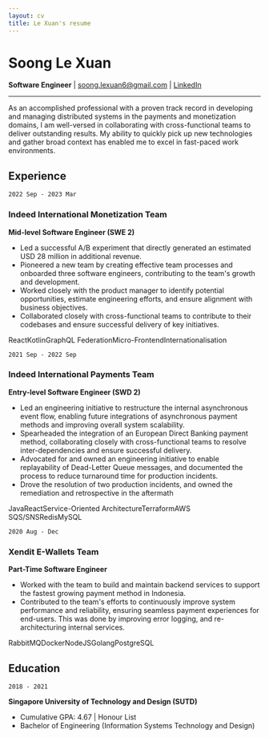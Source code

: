 ```yaml
---
layout: cv
title: Le Xuan's resume
---
```

# Soong Le Xuan 
__Software Engineer__ \| [soong.lexuan6@gmail.com](soong.lexuan6@gmail.com) \| [LinkedIn](https://linkedin.com/in/le-xuan-soong-81687818b)

------

As an accomplished professional with a proven track record in developing and managing distributed systems in the payments and monetization domains, I am well-versed in collaborating with cross-functional teams to deliver outstanding results. My ability to quickly pick up new technologies and gather broad context has enabled me to excel in fast-paced work environments.


## Experience

`2022 Sep - 2023 Mar`
### Indeed International Monetization Team
__Mid-level Software Engineer (SWE 2)__

- Led a successful A/B experiment that directly generated an estimated USD 28 million in additional revenue.
- Pioneered a new team by creating effective team processes and onboarded three software engineers, contributing to the team's growth and development.
- Worked closely with the product manager to identify potential opportunities, estimate engineering efforts, and ensure alignment with business objectives.
- Collaborated closely with cross-functional teams to contribute to their codebases and ensure successful delivery of key initiatives.
<div class="chips">
<span class="chip">React</span><span class="chip">Kotlin</span><span class="chip">GraphQL Federation</span><span class="chip">Micro-Frontend</span><span class="chip">Internationalisation</span>
</div>

`2021 Sep - 2022 Sep`
### Indeed International Payments Team
__Entry-level Software Engineer (SWD 2)__

- Led an engineering initiative to restructure the internal asynchronous event flow, enabling future integrations of asynchronous payment methods and improving overall system scalability.
- Spearheaded the integration of an European Direct Banking payment method, collaborating closely with cross-functional teams to resolve inter-dependencies and ensure successful delivery.
- Advocated for and owned an engineering initiative to enable replayability of Dead-Letter Queue messages, and documented the process to reduce turnaround time for production incidents.
- Drove the resolution of two production incidents, and owned the remediation and retrospective in the aftermath

<div class="chips">
<span class="chip">Java</span><span class="chip">React</span><span class="chip">Service-Oriented Architecture</span><span class="chip">Terraform</span><span class="chip">AWS SQS/SNS</span><span class="chip">Redis</span><span class="chip">MySQL</span>
</div>

`2020 Aug - Dec`
### Xendit E-Wallets Team
__Part-Time Software Engineer__
- Worked with the team to build and maintain backend services to support the fastest growing payment method in Indonesia.
- Contributed to the team's efforts to continuously improve system performance and reliability, ensuring seamless payment experiences for end-users. This was done by improving error logging, and re-architecturing internal services. 

<div class="chips">
<span class="chip">RabbitMQ</span><span class="chip">Docker</span><span class="chip">NodeJS</span><span class="chip">Golang</span><span class="chip">PostgreSQL</span>
</div>

<!-- ---------- -->

## Education

`2018 - 2021`

__Singapore University of Technology and Design (SUTD)__

- Cumulative GPA: 4.67 \| Honour List
- Bachelor of Engineering (Information Systems Technology and Design)

<!-- `2019 Summer`
__Technische Universität Berlin (TU Berlin)__

- Leadership course
- Startup Crash Course
- Innovation and Entrepreneurship course
 

`2010 - 2015`
__Dunman High School__

- Rank Point: 87.5 \| H3 Mathematics: Merit
- GCE A-Level (Integrated Programme) -->


<!-- ### Footer

Last updated: 23 Mar 2023 -->


